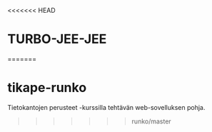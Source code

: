 <<<<<<< HEAD
# TURBO-JEE-JEE
=======
# tikape-runko

Tietokantojen perusteet -kurssilla tehtävän web-sovelluksen pohja.

>>>>>>> runko/master
